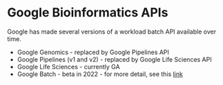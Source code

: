 # Google Bioinformatics APIs

Google has made several versions of a workload batch API available over time.

- Google Genomics - replaced by Google Pipelines API
- Google Pipelines (v1 and v2) - replaced by Google Life Sciences API
- Google Life Sciences - currently GA
- Google Batch - beta in 2022 - for more detail, see this [link](https://github.com/lynnlangit/gcp-for-bioinformatics/blob/master/2_Virtual_Machines_%26_Docker_Containers/6b_Use_Batch_API.md)
